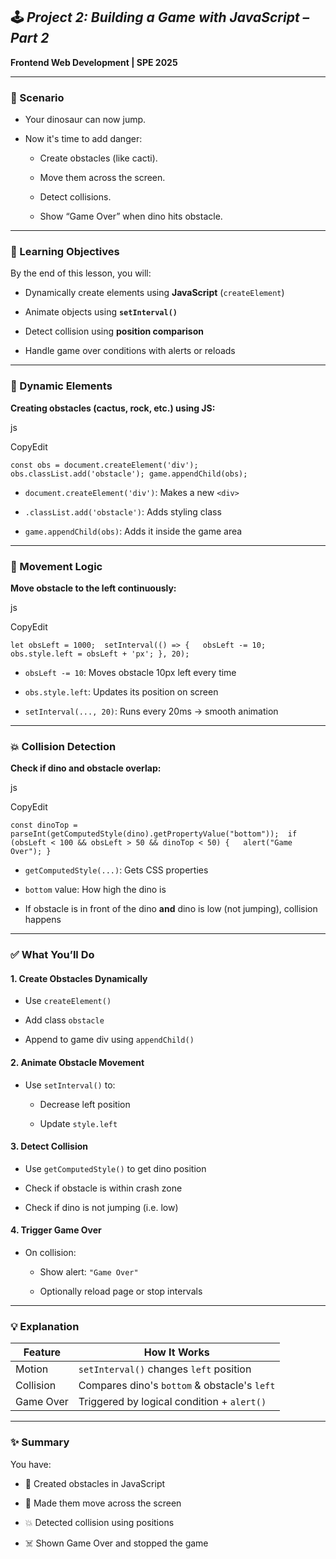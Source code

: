## 🕹️ _Project 2: Building a Game with JavaScript – Part 2_

**Frontend Web Development | SPE 2025**

---

### 🚨 Scenario

- Your dinosaur can now jump.
    
- Now it's time to add danger:
    
    - Create obstacles (like cacti).
        
    - Move them across the screen.
        
    - Detect collisions.
        
    - Show “Game Over” when dino hits obstacle.
        

---

### 🎯 Learning Objectives

By the end of this lesson, you will:

- Dynamically create elements using **JavaScript** (`createElement`)
    
- Animate objects using **`setInterval()`**
    
- Detect collision using **position comparison**
    
- Handle game over conditions with alerts or reloads
    

---

### 🧱 Dynamic Elements

**Creating obstacles (cactus, rock, etc.) using JS:**

js

CopyEdit

`const obs = document.createElement('div'); obs.classList.add('obstacle'); game.appendChild(obs);`

- `document.createElement('div')`: Makes a new `<div>`
    
- `.classList.add('obstacle')`: Adds styling class
    
- `game.appendChild(obs)`: Adds it inside the game area
    

---

### 🏃 Movement Logic

**Move obstacle to the left continuously:**

js

CopyEdit

`let obsLeft = 1000;  setInterval(() => {   obsLeft -= 10;   obs.style.left = obsLeft + 'px'; }, 20);`

- `obsLeft -= 10`: Moves obstacle 10px left every time
    
- `obs.style.left`: Updates its position on screen
    
- `setInterval(..., 20)`: Runs every 20ms → smooth animation
    

---

### 💥 Collision Detection

**Check if dino and obstacle overlap:**

js

CopyEdit

`const dinoTop = parseInt(getComputedStyle(dino).getPropertyValue("bottom"));  if (obsLeft < 100 && obsLeft > 50 && dinoTop < 50) {   alert("Game Over"); }`

- `getComputedStyle(...)`: Gets CSS properties
    
- `bottom` value: How high the dino is
    
- If obstacle is in front of the dino **and** dino is low (not jumping), collision happens
    

---

### ✅ What You’ll Do

#### 1. **Create Obstacles Dynamically**

- Use `createElement()`
    
- Add class `obstacle`
    
- Append to game div using `appendChild()`
    

#### 2. **Animate Obstacle Movement**

- Use `setInterval()` to:
    
    - Decrease left position
        
    - Update `style.left`
        

#### 3. **Detect Collision**

- Use `getComputedStyle()` to get dino position
    
- Check if obstacle is within crash zone
    
- Check if dino is not jumping (i.e. low)
    

#### 4. **Trigger Game Over**

- On collision:
    
    - Show alert: `"Game Over"`
        
    - Optionally reload page or stop intervals
        

---

### 💡 Explanation

|Feature|How It Works|
|---|---|
|Motion|`setInterval()` changes `left` position|
|Collision|Compares dino's `bottom` & obstacle's `left`|
|Game Over|Triggered by logical condition + `alert()`|

---

### ✨ Summary

You have:

- 🚧 Created obstacles in JavaScript
    
- 🏃 Made them move across the screen
    
- 💥 Detected collision using positions
    
- ☠️ Shown Game Over and stopped the game